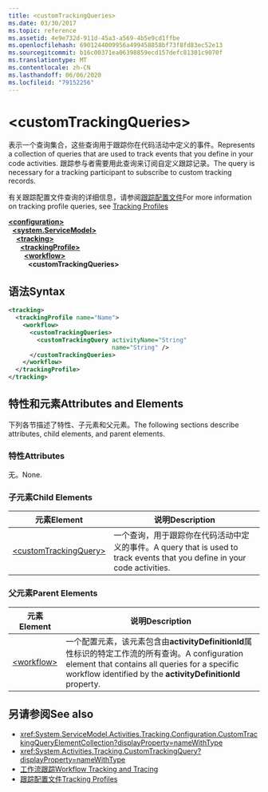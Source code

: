 ```yaml
---
title: <customTrackingQueries>
ms.date: 03/30/2017
ms.topic: reference
ms.assetid: 4e9e732d-911d-45a3-a569-4b5e9cd1ffbe
ms.openlocfilehash: 6901244009956a499458858bf73f8fd83ec52e13
ms.sourcegitcommit: b16c00371ea06398859ecd157defc81301c9070f
ms.translationtype: MT
ms.contentlocale: zh-CN
ms.lasthandoff: 06/06/2020
ms.locfileid: "79152256"
---
```

# \<customTrackingQueries>
<span data-ttu-id="39cb2-101">表示一个查询集合，这些查询用于跟踪你在代码活动中定义的事件。</span><span class="sxs-lookup"><span data-stu-id="39cb2-101">Represents a collection of queries that are used to track events that you define in your code activities.</span></span> <span data-ttu-id="39cb2-102">跟踪参与者需要用此查询来订阅自定义跟踪记录。</span><span class="sxs-lookup"><span data-stu-id="39cb2-102">The query is necessary for a tracking participant to subscribe to custom tracking records.</span></span>  
  
 <span data-ttu-id="39cb2-103">有关跟踪配置文件查询的详细信息，请参阅[跟踪配置文件](../../../windows-workflow-foundation/tracking-profiles.md)</span><span class="sxs-lookup"><span data-stu-id="39cb2-103">For more information on tracking profile queries, see [Tracking Profiles](../../../windows-workflow-foundation/tracking-profiles.md)</span></span>  
  
[**\<configuration>**](../configuration-element.md)\
&nbsp;&nbsp;[**\<system.ServiceModel>**](system-servicemodel-of-workflow.md)\
&nbsp;&nbsp;&nbsp;&nbsp;[**\<tracking>**](tracking.md)\
&nbsp;&nbsp;&nbsp;&nbsp;&nbsp;&nbsp;[**\<trackingProfile>**](trackingprofile.md)\
&nbsp;&nbsp;&nbsp;&nbsp;&nbsp;&nbsp;&nbsp;&nbsp;[**\<workflow>**](workflow.md)\
&nbsp;&nbsp;&nbsp;&nbsp;&nbsp;&nbsp;&nbsp;&nbsp;&nbsp;&nbsp;**\<customTrackingQueries>**  
  
## <a name="syntax"></a><span data-ttu-id="39cb2-104">语法</span><span class="sxs-lookup"><span data-stu-id="39cb2-104">Syntax</span></span>  
  
```xml  
<tracking>
  <trackingProfile name="Name">
    <workflow>
      <customTrackingQueries>
        <customTrackingQuery activityName="String"
                             name="String" />
      </customTrackingQueries>
    </workflow>
  </trackingProfile>
</tracking>  
```  
  
## <a name="attributes-and-elements"></a><span data-ttu-id="39cb2-105">特性和元素</span><span class="sxs-lookup"><span data-stu-id="39cb2-105">Attributes and Elements</span></span>  
 <span data-ttu-id="39cb2-106">下列各节描述了特性、子元素和父元素。</span><span class="sxs-lookup"><span data-stu-id="39cb2-106">The following sections describe attributes, child elements, and parent elements.</span></span>  
  
### <a name="attributes"></a><span data-ttu-id="39cb2-107">特性</span><span class="sxs-lookup"><span data-stu-id="39cb2-107">Attributes</span></span>  
 <span data-ttu-id="39cb2-108">无。</span><span class="sxs-lookup"><span data-stu-id="39cb2-108">None.</span></span>  
  
### <a name="child-elements"></a><span data-ttu-id="39cb2-109">子元素</span><span class="sxs-lookup"><span data-stu-id="39cb2-109">Child Elements</span></span>  
  
|<span data-ttu-id="39cb2-110">元素</span><span class="sxs-lookup"><span data-stu-id="39cb2-110">Element</span></span>|<span data-ttu-id="39cb2-111">说明</span><span class="sxs-lookup"><span data-stu-id="39cb2-111">Description</span></span>|  
|-------------|-----------------|  
|[\<customTrackingQuery>](customtrackingquery.md)|<span data-ttu-id="39cb2-112">一个查询，用于跟踪你在代码活动中定义的事件。</span><span class="sxs-lookup"><span data-stu-id="39cb2-112">A query that is used to track events that you define in your code activities.</span></span>|  
  
### <a name="parent-elements"></a><span data-ttu-id="39cb2-113">父元素</span><span class="sxs-lookup"><span data-stu-id="39cb2-113">Parent Elements</span></span>  
  
|<span data-ttu-id="39cb2-114">元素</span><span class="sxs-lookup"><span data-stu-id="39cb2-114">Element</span></span>|<span data-ttu-id="39cb2-115">说明</span><span class="sxs-lookup"><span data-stu-id="39cb2-115">Description</span></span>|  
|-------------|-----------------|  
|[\<workflow>](workflow.md)|<span data-ttu-id="39cb2-116">一个配置元素，该元素包含由**activityDefinitionId**属性标识的特定工作流的所有查询。</span><span class="sxs-lookup"><span data-stu-id="39cb2-116">A configuration element that contains all queries for a specific workflow identified by the **activityDefinitionId** property.</span></span>|  
  
## <a name="see-also"></a><span data-ttu-id="39cb2-117">另请参阅</span><span class="sxs-lookup"><span data-stu-id="39cb2-117">See also</span></span>

- <xref:System.ServiceModel.Activities.Tracking.Configuration.CustomTrackingQueryElementCollection?displayProperty=nameWithType>
- <xref:System.Activities.Tracking.CustomTrackingQuery?displayProperty=nameWithType>
- [<span data-ttu-id="39cb2-118">工作流跟踪</span><span class="sxs-lookup"><span data-stu-id="39cb2-118">Workflow Tracking and Tracing</span></span>](../../../windows-workflow-foundation/workflow-tracking-and-tracing.md)
- [<span data-ttu-id="39cb2-119">跟踪配置文件</span><span class="sxs-lookup"><span data-stu-id="39cb2-119">Tracking Profiles</span></span>](../../../windows-workflow-foundation/tracking-profiles.md)
